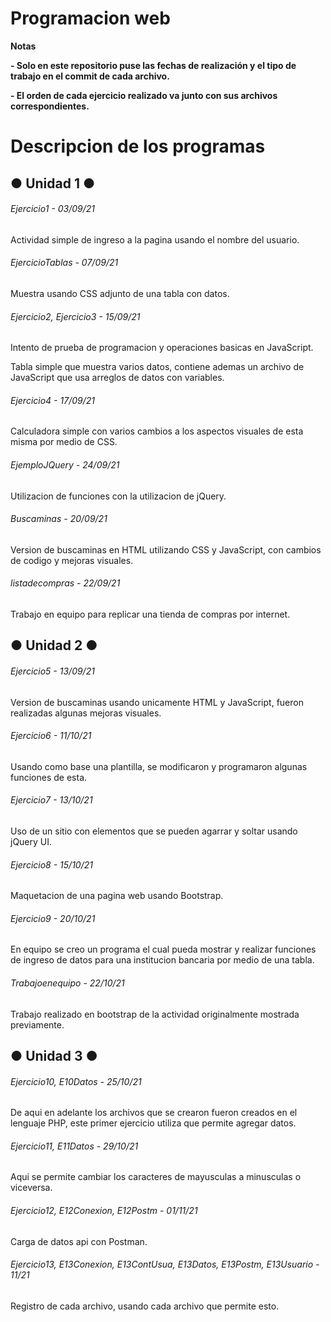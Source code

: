 # Programacion web

<!----Notas---->
**Notas**

**- Solo en este repositorio puse las fechas de realización y el tipo de trabajo en el commit de cada archivo.**

**- El orden de cada ejercicio realizado va junto con sus archivos correspondientes.**
<!----Separador de las notas---->

<!----Directorio con descripcion de los programas---->
# Descripcion de los programas

## ● Unidad 1 ●
###### Ejercicio1 - 03/09/21
Actividad simple de ingreso a la pagina usando el nombre del usuario.

<!----Separador---->

###### EjercicioTablas - 07/09/21
Muestra usando CSS adjunto de una tabla con datos.

<!----Separador---->

###### Ejercicio2, Ejercicio3 - 15/09/21
Intento de prueba de programacion y operaciones basicas en JavaScript.

<!----Separador---->

Tabla simple que muestra varios datos, contiene ademas un archivo de JavaScript que usa arreglos de datos con variables.

<!----Separador---->

###### Ejercicio4 - 17/09/21
Calculadora simple con varios cambios a los aspectos visuales de esta misma por medio de CSS.

<!----Separador---->

###### EjemploJQuery - 24/09/21
Utilizacion de funciones con la utilizacion de jQuery.

<!----Separador---->

###### Buscaminas - 20/09/21
Version de buscaminas en HTML utilizando CSS y JavaScript, con cambios de codigo y mejoras visuales.

<!----Separador---->

###### listadecompras - 22/09/21
Trabajo en equipo para replicar una tienda de compras por internet.

<!----Separador---->

## ● Unidad 2 ●
###### Ejercicio5 - 13/09/21
Version de buscaminas usando unicamente HTML y JavaScript, fueron realizadas algunas mejoras visuales.

<!----Separador---->

###### Ejercicio6 - 11/10/21
Usando como base una plantilla, se modificaron y programaron algunas funciones de esta.

<!----Separador---->

###### Ejercicio7 - 13/10/21
Uso de un sitio con elementos que se pueden agarrar y soltar usando jQuery UI.

<!----Separador---->

###### Ejercicio8 - 15/10/21
Maquetacion de una pagina web usando Bootstrap.

<!----Separador---->

###### Ejercicio9 - 20/10/21
En equipo se creo un programa el cual pueda mostrar y realizar funciones de ingreso de datos para una institucion bancaria por medio de una tabla.

<!----Separador---->

###### Trabajoenequipo - 22/10/21
Trabajo realizado en bootstrap de la actividad originalmente mostrada previamente.

<!----Separador---->

## ● Unidad 3 ●
###### Ejercicio10, E10Datos - 25/10/21
De aqui en adelante los archivos que se crearon fueron creados en el lenguaje PHP, este primer ejercicio utiliza que permite agregar datos.

<!----Separador---->

###### Ejercicio11, E11Datos - 29/10/21
Aqui se permite cambiar los caracteres de mayusculas a minusculas o viceversa.

<!----Separador---->

###### Ejercicio12, E12Conexion, E12Postm - 01/11/21
Carga de datos api con Postman.

<!----Separador---->

###### Ejercicio13, E13Conexion, E13ContUsua, E13Datos, E13Postm, E13Usuario - 11/21
Registro de cada archivo, usando cada archivo que permite esto.
<!----Separador del directorio con ubicación de archivos---->